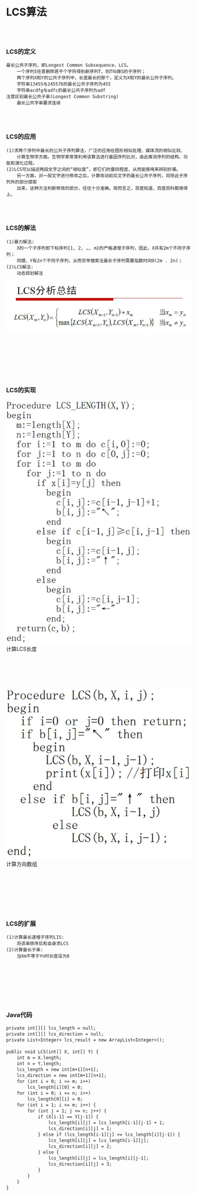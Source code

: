 # LCS算法

<br><br>

### LCS的定义
```
最长公共子序列，即Longest Common Subsequence，LCS。
	一个序列S任意删除若干个字符得到新序列T，则T叫做S的子序列；
	两个序列X和Y的公共子序列中，长度最长的那个，定义为X和Y的最长公共子序列。
	字符串13455与245576的最长公共子序列为455
	字符串acdfg与adfc的最长公共子序列为adf
注意区别最长公共子串(Longest Common Substring)
	最长公共字串要求连续
```

<br><br>

### LCS的应用
```
(1)求两个序列中最长的公共子序列算法，广泛的应用在图形相似处理、媒体流的相似比较、
	计算生物学方面。生物学家常常利用该算法进行基因序列比对，由此推测序列的结构、功能和演化过程。
(2)LCS可以描述两段文字之间的“相似度”，即它们的雷同程度，从而能够用来辨别抄袭。
	另一方面，对一段文字进行修改之后，计算改动前后文字的最长公共子序列，将除此子序列外的部分提取
	出来，这种方法判断修改的部分，往往十分准确。简而言之，百度知道、百度百科都用得上。
```


<br><br>

### LCS的解法
```
(1)暴力解法:
	X的一个子序列即下标序列{1, 2, …, m}的严格递增子序列，因此，X共有2m个不同子序列；
	同理，Y有2n个不同子序列，从而穷举搜索法最长子序列需要指数时间O(2m . 2n)；
(2)LCS解法:
	动态规划解法
```
![img](https://github.com/luguanxing/Data-Structures-and-Algorithms/blob/master/%E7%BB%8F%E5%85%B8%E7%AE%97%E6%B3%95%E5%AD%A6%E4%B9%A0/01-LCS%E7%AE%97%E6%B3%95/lcs.jpg?raw=true)<br>

<br><br><br><br><br><br>

### LCS的实现
![img](https://github.com/luguanxing/Data-Structures-and-Algorithms/blob/master/%E7%BB%8F%E5%85%B8%E7%AE%97%E6%B3%95%E5%AD%A6%E4%B9%A0/01-LCS%E7%AE%97%E6%B3%95/lcs1.jpg?raw=true)<br>
计算LCS长度

<br><br><br><br><br>
![img](https://github.com/luguanxing/Data-Structures-and-Algorithms/blob/master/%E7%BB%8F%E5%85%B8%E7%AE%97%E6%B3%95%E5%AD%A6%E4%B9%A0/01-LCS%E7%AE%97%E6%B3%95/lcs2.jpg?raw=true)<br>
计算方向数组

<br><br><br><br><br><br>

### LCS的扩展
```
(1)计算最长递增子序列LIS:
	将该串排序后和自身求LCS
(2)计算最长子串:
	当Xm不等于Yn时长度设为0
```
<br><br><br><br><br><br>

### Java代码
```
private int[][] lcs_length = null;
private int[][] lcs_direction = null;
private List<Integer> lcs_result = new ArrayList<Integer>();

public void LCS(int[] X, int[] Y) {
	int m = X.length;
	int n = Y.length;
	lcs_length = new int[m+1][n+1];
	lcs_direction = new int[m+1][n+1];
	for (int i = 0; i <= m; i++)
		lcs_length[i][0] = 0;
	for (int i = 0; i <= n; i++)
		lcs_length[0][i] = 0;
	for (int i = 1; i <= m; i++) {
		for (int j = 1; j <= n; j++) {
			if (X[i-1] == Y[j-1]) {
				lcs_length[i][j] = lcs_length[i-1][j-1] + 1;
				lcs_direction[i][j] = 1;
			} else if (lcs_length[i-1][j] >= lcs_length[i][j-1]) {
				lcs_length[i][j] = lcs_length[i-1][j];
				lcs_direction[i][j] = 2;
			} else {
				lcs_length[i][j] = lcs_length[i][j-1];
				lcs_direction[i][j] = 3;
			}
		}
	}
}

```

